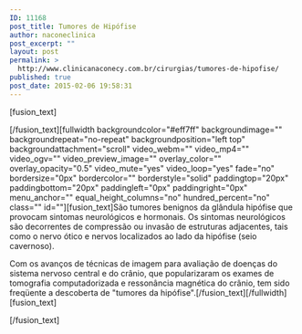 ```yaml
---
ID: 11168
post_title: Tumores de Hipófise
author: naconeclinica
post_excerpt: ""
layout: post
permalink: >
  http://www.clinicanaconecy.com.br/cirurgias/tumores-de-hipofise/
published: true
post_date: 2015-02-06 19:58:31
---
```

[fusion_text]

[/fusion_text][fullwidth backgroundcolor="#eff7ff" backgroundimage="" backgroundrepeat="no-repeat" backgroundposition="left top" backgroundattachment="scroll" video_webm="" video_mp4="" video_ogv="" video_preview_image="" overlay_color="" overlay_opacity="0.5" video_mute="yes" video_loop="yes" fade="no" bordersize="0px" bordercolor="" borderstyle="solid" paddingtop="20px" paddingbottom="20px" paddingleft="0px" paddingright="0px" menu_anchor="" equal_height_columns="no" hundred_percent="no" class="" id=""][fusion_text]São tumores benignos da glândula hipófise que provocam sintomas neurológicos e hormonais. Os sintomas neurológicos são decorrentes de compressão ou invasão de estruturas adjacentes, tais como o nervo ótico e nervos localizados ao lado da hipófise (seio cavernoso).

Com os avanços de técnicas de imagem para avaliação de doenças do sistema nervoso central e do crânio, que popularizaram os exames de tomografia computadorizada e ressonância magnética do crânio, tem sido freqüente a descoberta de "tumores da hipófise".[/fusion_text][/fullwidth][fusion_text]

[/fusion_text]